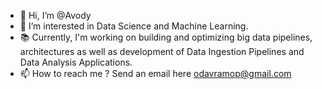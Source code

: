 - 👋 Hi, I’m @Avody
- 👀 I’m interested in Data Science and Machine Learning.
- 📚 Currently, I'm working on building and optimizing big data pipelines, architectures as well as development of Data Ingestion Pipelines and Data Analysis Applications.
- 📫 How to reach me ? Send an email here odavramop@gmail.com

<!---
Avody/Avody is a ✨ special ✨ repository because its `README.md` (this file) appears on your GitHub profile.
You can click the Preview link to take a look at your changes.
--->
